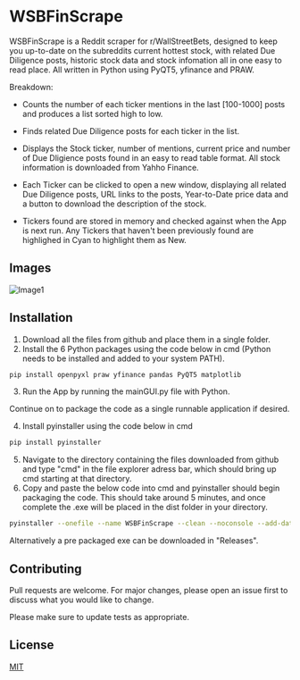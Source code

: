 # WSBFinScrape

WSBFinScrape is a Reddit scraper for r/WallStreetBets, designed to keep you up-to-date on the subreddits current hottest stock, with related Due Diligence posts, historic stock data and stock infomation all in one easy to read place. All written in Python using PyQT5, yfinance and PRAW.

Breakdown:

* Counts the number of each ticker mentions in the last [100-1000] posts and produces a list sorted high to low.

* Finds related Due Diligence posts for each ticker in the list.

* Displays the Stock ticker, number of mentions, current price and number of Due Dligience posts found in an easy to read table format. All stock information is downloaded from Yahho Finance.

* Each Ticker can be clicked to open a new window, displaying all related Due Diligence posts, URL links to the posts, Year-to-Date price data and a button to download the description of the stock.

* Tickers found are stored in memory and checked against when the App is next run. Any Tickers that haven't been previously found are highlighed in Cyan to highlight them as New.

## Images
![Image1](https://imgur.com/kBzXJ9f)

## Installation

1. Download all the files from github and place them in a single folder.
2. Install the 6 Python packages using the code below in cmd (Python needs to be installed and added to your system PATH). 
```bash
pip install openpyxl praw yfinance pandas PyQT5 matplotlib
```
3. Run the App by running the mainGUI.py file with Python.

Continue on to package the code as a single runnable application if desired.

4. Install pyinstaller using the code below in cmd
```bash
pip install pyinstaller
```
5. Navigate to the directory containing the files downloaded from github and type "cmd" in the file explorer adress bar, which should bring up cmd starting at that directory.
6. Copy and paste the below code into cmd and pyinstaller should begin packaging the code. This should take around 5 minutes, and once complete the .exe will be placed in the dist folder in your directory.
```bash
pyinstaller --onefile --name WSBFinScrape --clean --noconsole --add-data gorillaicon.jpg;. --add-data WallStreetBets.png;. --icon=gorillaicon_UrM_icon.ico mainGUI.py
```

Alternatively a pre packaged exe can be downloaded in "Releases".

## Contributing
Pull requests are welcome. For major changes, please open an issue first to discuss what you would like to change.

Please make sure to update tests as appropriate.

## License
[MIT](https://choosealicense.com/licenses/mit/)
